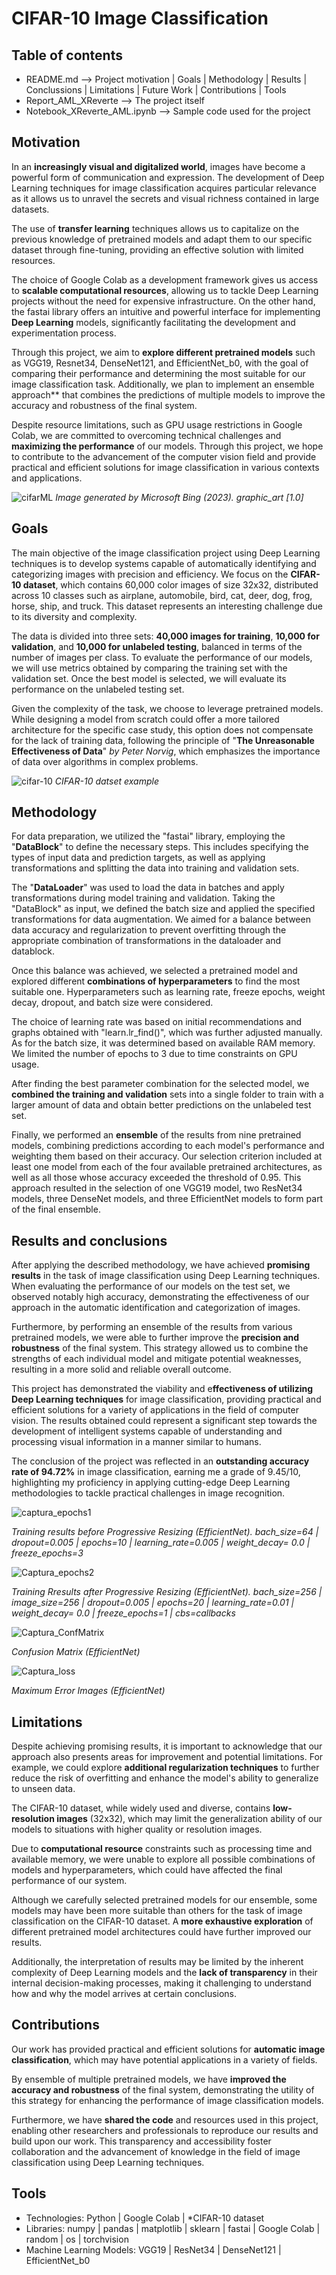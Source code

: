 # CIFAR-10 Image Classification

## Table of contents
- README.md --> Project motivation | Goals | Methodology | Results | Conclussions | Limitations | Future Work | Contributions | Tools
- Report_AML_XReverte --> The project itself
- Notebook_XReverte_AML.ipynb --> Sample code used for the project

## Motivation
In an **increasingly visual and digitalized world**, images have become a powerful form of communication and expression. The development of Deep Learning techniques for image classification acquires particular relevance as it allows us to unravel the secrets and visual richness contained in large datasets.

The use of **transfer learning** techniques allows us to capitalize on the previous knowledge of pretrained models and adapt them to our specific dataset through fine-tuning, providing an effective solution with limited resources.

The choice of Google Colab as a development framework gives us access to **scalable computational resources**, allowing us to tackle Deep Learning projects without the need for expensive infrastructure. On the other hand, the fastai library offers an intuitive and powerful interface for implementing **Deep Learning** models, significantly facilitating the development and experimentation process.

Through this project, we aim to **explore different pretrained models** such as VGG19, Resnet34, DenseNet121, and EfficientNet_b0, with the goal of comparing their performance and determining the most suitable for our image classification task. Additionally, we plan to implement an ensemble approach** that combines the predictions of multiple models to improve the accuracy and robustness of the final system.

Despite resource limitations, such as GPU usage restrictions in Google Colab, we are committed to overcoming technical challenges and **maximizing the performance** of our models. Through this project, we hope to contribute to the advancement of the computer vision field and provide practical and efficient solutions for image classification in various contexts and applications.

![cifarML](https://github.com/XReverte/Image_Classification/assets/100844285/ed3a7de5-8ebf-4f35-ab2b-681b56e7e72b)
*Image generated by Microsoft Bing (2023). graphic_art [1.0]*

## Goals
The main objective of the image classification project using Deep Learning techniques is to develop systems capable of automatically identifying and categorizing images with precision and efficiency. We focus on the **CIFAR-10 dataset**, which contains 60,000 color images of size 32x32, distributed across 10 classes such as airplane, automobile, bird, cat, deer, dog, frog, horse, ship, and truck. This dataset represents an interesting challenge due to its diversity and complexity.

The data is divided into three sets: **40,000 images for training**, **10,000 for validation**, and **10,000 for unlabeled testing**, balanced in terms of the number of images per class. To evaluate the performance of our models, we will use metrics obtained by comparing the training set with the validation set. Once the best model is selected, we will evaluate its performance on the unlabeled testing set.

Given the complexity of the task, we choose to leverage pretrained models. While designing a model from scratch could offer a more tailored architecture for the specific case study, this option does not compensate for the lack of training data, following the principle of "**The Unreasonable Effectiveness of Data**" *by Peter Norvig*, which emphasizes the importance of data over algorithms in complex problems.

![cifar-10](https://github.com/XReverte/Image_Classification/assets/100844285/d16bd3a4-f40a-45c1-843e-885282117ddd)
*CIFAR-10 datset example*

## Methodology
For data preparation, we utilized the "fastai" library, employing the "**DataBlock**" to define the necessary steps. This includes specifying the types of input data and prediction targets, as well as applying transformations and splitting the data into training and validation sets.

The "**DataLoader**" was used to load the data in batches and apply transformations during model training and validation. Taking the "DataBlock" as input, we defined the batch size and applied the specified transformations for data augmentation. We aimed for a balance between data accuracy and regularization to prevent overfitting through the appropriate combination of transformations in the dataloader and datablock.

Once this balance was achieved, we selected a pretrained model and explored different **combinations of hyperparameters** to find the most suitable one. Hyperparameters such as learning rate, freeze epochs, weight decay, dropout, and batch size were considered.

The choice of learning rate was based on initial recommendations and graphs obtained with "learn.lr_find()", which was further adjusted manually. As for the batch size, it was determined based on available RAM memory. We limited the number of epochs to 3 due to time constraints on GPU usage.

After finding the best parameter combination for the selected model, we **combined the training and validation** sets into a single folder to train with a larger amount of data and obtain better predictions on the unlabeled test set.

Finally, we performed an **ensemble** of the results from nine pretrained models, combining predictions according to each model's performance and weighting them based on their accuracy. Our selection criterion included at least one model from each of the four available pretrained architectures, as well as all those whose accuracy exceeded the threshold of 0.95. This approach resulted in the selection of one VGG19 model, two ResNet34 models, three DenseNet models, and three EfficientNet models to form part of the final ensemble.

## Results and conclusions
After applying the described methodology, we have achieved **promising results** in the task of image classification using Deep Learning techniques. When evaluating the performance of our models on the test set, we observed notably high accuracy, demonstrating the effectiveness of our approach in the automatic identification and categorization of images.

Furthermore, by performing an ensemble of the results from various pretrained models, we were able to further improve the **precision and robustness** of the final system. This strategy allowed us to combine the strengths of each individual model and mitigate potential weaknesses, resulting in a more solid and reliable overall outcome.

This project has demonstrated the viability and e**ffectiveness of utilizing Deep Learning techniques** for image classification, providing practical and efficient solutions for a variety of applications in the field of computer vision. The results obtained could represent a significant step towards the development of intelligent systems capable of understanding and processing visual information in a manner similar to humans.

The conclusion of the project was reflected in an **outstanding accuracy rate of 94.72%** in image classification, earning me a grade of 9.45/10, highlighting my proficiency in applying cutting-edge Deep Learning methodologies to tackle practical challenges in image recognition.

![captura_epochs1](https://github.com/XReverte/Image_Classification/assets/100844285/f237eb48-970d-490b-a66e-a56d75a7f6a8)

*Training results before Progressive Resizing (EfficientNet). bach_size=64 | dropout=0.005 | epochs=10 | learning_rate=0.005 | weight_decay= 0.0 | freeze_epochs=3*


![Captura_epochs2](https://github.com/XReverte/Image_Classification/assets/100844285/a9243c83-d081-4744-b2d2-6ccf27f1e9a3)

*Training Rresults after Progressive Resizing (EfficientNet). bach_size=256 | image_size=256 | dropout=0.005 | epochs=20 | learning_rate=0.01 | weight_decay= 0.0 | freeze_epochs=1 | cbs=callbacks*


![Captura_ConfMatrix](https://github.com/XReverte/Image_Classification/assets/100844285/692be5a5-dc8b-4183-af78-ba1238bdfebf)

*Confusion Matrix (EfficientNet)*


![Captura_loss](https://github.com/XReverte/Image_Classification/assets/100844285/0a232803-77c0-4b39-afe6-a542d14f4da4)

*Maximum Error Images (EfficientNet)*

## Limitations
Despite achieving promising results, it is important to acknowledge that our approach also presents areas for improvement and potential limitations. For example, we could explore **additional regularization techniques** to further reduce the risk of overfitting and enhance the model's ability to generalize to unseen data.

The CIFAR-10 dataset, while widely used and diverse, contains **low-resolution images** (32x32), which may limit the generalization ability of our models to situations with higher quality or resolution images.

Due to **computational resource** constraints such as processing time and available memory, we were unable to explore all possible combinations of models and hyperparameters, which could have affected the final performance of our system.

Although we carefully selected pretrained models for our ensemble, some models may have been more suitable than others for the task of image classification on the CIFAR-10 dataset. A **more exhaustive exploration** of different pretrained model architectures could have further improved our results.

Additionally, the interpretation of results may be limited by the inherent complexity of Deep Learning models and the **lack of transparency** in their internal decision-making processes, making it challenging to understand how and why the model arrives at certain conclusions.

## Contributions
Our work has provided practical and efficient solutions for **automatic image classification**, which may have potential applications in a variety of fields.

By ensemble of multiple pretrained models, we have **improved the accuracy and robustness** of the final system, demonstrating the utility of this strategy for enhancing the performance of image classification models.

Furthermore, we have **shared the code** and resources used in this project, enabling other researchers and professionals to reproduce our results and build upon our work. This transparency and accessibility foster collaboration and the advancement of knowledge in the field of image classification using Deep Learning techniques.

## Tools
- Technologies: Python | Google Colab | *CIFAR-10 dataset
- Libraries: numpy | pandas | matplotlib | sklearn | fastai | Google Colab | random | os | torchvision
- Machine Learning Models: VGG19 | ResNet34 | DenseNet121 | EfficientNet_b0
